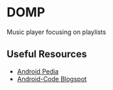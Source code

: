 # DOMP

Music player focusing on playlists

## Useful Resources

  - [Android Pedia](https://androidpedia.net/)
  - [Android-Code Blogspot](https://android--code.blogspot.com/)

